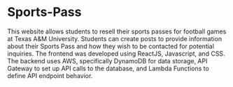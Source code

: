 # Sports-Pass

This website allows students to resell their sports passes for football games at Texas A&M University. Students can create posts to provide information about their Sports Pass and how they wish to be contacted for potential inquiries. The frontend was developed using ReactJS, Javascript, and CSS. The backend uses AWS, specifically DynamoDB for data storage, API Gateway to set up API calls to the database, and Lambda Functions to define API endpoint behavior. 
